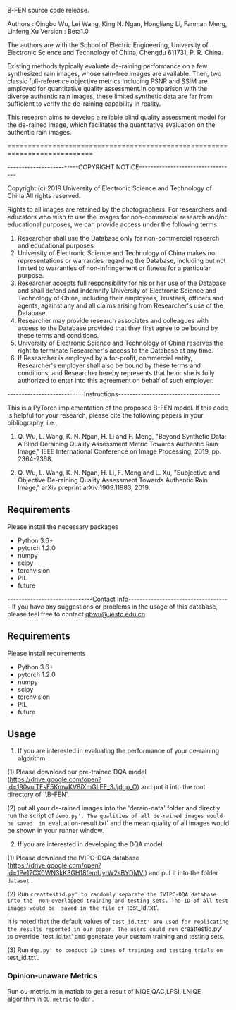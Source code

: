 B-FEN source code release.

Authors     : Qingbo Wu, Lei Wang, King N. Ngan, Hongliang Li, Fanman Meng, 
              Linfeng Xu
Version     : Beta1.0

The authors are with the School of Electric Engineering, University of Electronic Science and Technology of China, Chengdu 611731, P. R. China.

Existing methods typically evaluate de-raining performance on a few synthesized rain images, whose rain-free images are available. Then, two classic full-reference objective metrics including PSNR and SSIM are employed for quantitative quality assessment.In comparison with the diverse authentic rain images, these limited synthetic data are far from sufficient to verify 
the de-raining capability in reality.

This research aims to develop a reliable blind quality assessment model for the de-rained image, which facilitates the quantitative evaluation on the authentic rain images. 

===========================================================================

-------------------------COPYRIGHT NOTICE----------------------------------

Copyright (c) 2019 University of Electronic Science and Technology of China
All rights reserved.

Rights to all images are retained by the photographers. For researchers and educators who wish to use the images for non-commercial research and/or educational purposes, we can provide access under the following terms:

1. Researcher shall use the Database only for non-commercial research and educational purposes.
2. University of Electronic Science and Technology of China makes no representations or warranties regarding the Database, including but not limited to warranties of non-infringement or fitness for a particular purpose.
3. Researcher accepts full responsibility for his or her use of the Database and shall defend and indemnify University of Electronic Science and Technology of China, including their employees, Trustees, officers and agents, against any and all claims arising from Researcher's use of the Database.
4. Researcher may provide research associates and colleagues with access to the Database provided that they first agree to be bound by these terms and conditions.
5. University of Electronic Science and Technology of China reserves the right to terminate Researcher's access to the Database at any time.
6. If Researcher is employed by a for-profit, commercial entity, Researcher's employer shall also be bound by these terms and conditions, and Researcher hereby represents that he or she is fully authorized to enter into this agreement on behalf of such employer.

---------------------------Instructions------------------------------------

This is a PyTorch implementation of the proposed B-FEN model. If this code is helpful for your research, please cite the following papers in your bibliography, i.e.,

1. Q. Wu, L. Wang, K. N. Ngan, H. Li and F. Meng, "Beyond Synthetic Data: A Blind Deraining Quality Assessment Metric Towards Authentic Rain Image," IEEE International Conference on Image Processing, 2019, pp. 2364-2368.

2. Q. Wu, L. Wang, K. N. Ngan, H. Li, F. Meng and L. Xu, "Subjective and Objective De-raining Quality Assessment Towards Authentic Rain Image," arXiv preprint arXiv:1909.11983, 2019.

## Requirements

Please install the necessary packages

- Python 3.6+
- pytorch 1.2.0
- numpy 
- scipy 
- torchvision 
- PIL
- future

   
------------------------------Contact Info------------------------------------
If you have any suggestions or problems in the usage of this database, please 
feel free to contact qbwu@uestc.edu.cn


## Requirements

Please install requirements 

- Python 3.6+
- pytorch 1.2.0
- numpy 
- scipy 
- torchvision 
- PIL
- future

## Usage

1. If you are interested in evaluating the performance of your de-raining algorithm:

(1) Please download our pre-trained DQA model (https://drive.google.com/open?id=190vuiTEsF5KmwKV8iXmGLFE_3Jjdgp_O) and put it into the root directory of `\B-FEN'.

(2) put all your de-rained images into the 'derain-data' folder and directly run the script of `demo.py'. The qualities of all de-rained images would be saved  in `evaluation-result.txt' and the mean quality of all images would be shown in your runner window. 

2. If you are interested in developing the DQA model:

(1) Please download the IVIPC-DQA database (https://drive.google.com/open?id=1Pe17CX0WN3kK3GH18femUyrW2sBYDMVl) and put it into the folder `dataset` .

(2) Run `creattestid.py' to randomly separate the IVIPC-DQA database into the 
non-overlapped training and testing sets. The ID of all test images would be 
saved in the file of `test_id.txt'.

It is noted that the default values of `test_id.txt' are used for replicating the results reported in our paper. The users could run `creattestid.py' to override `test_id.txt' and generate your custom training and testing sets.

(3) Run `dqa.py' to conduct 10 times of training and testing trials on `test_id.txt'. 

### Opinion-unaware Metrics 

Run ou-metric.m in matlab to get a result of NIQE,QAC,LPSI,ILNIQE algorithm in 
`OU metric` folder .
